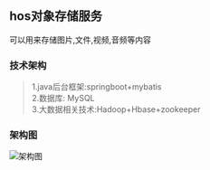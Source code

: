 ## hos对象存储服务
可以用来存储图片,文件,视频,音频等内容

### 技术架构
> 1.java后台框架:springboot+mybatis <br/>
> 2.数据库: MySQL <br/>
> 3.大数据相关技术:Hadoop+Hbase+zookeeper <br/>

### 架构图
![架构图]()
